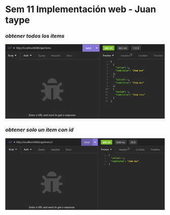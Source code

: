 # Sem 11 Implementación web - Juan taype

### _obtener todos los items_
![items](./public/items.png)

### _obtener solo un item con id_
![items](./public/item.png)



